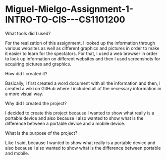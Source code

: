 # Miguel-Mielgo-Assignment-1-INTRO-TO-CIS---CS1101200
What tools did I used?

For the realization of this assignment, I looked up the information through various websites as well as different graphics and pictures in order to make it easier to learn for the spectators. For that, I used a web browser in order to look up information on different websites and then I used screenshots for acquiring pictures and graphics.

How did I created it?

Basically, I first created a word document with all the information and then, I created a wiki on GitHub where I included all of the necessary information in a more visual way. 

Why did I created the project?

I decided to create this project because I wanted to show what really is a portable device and also because I also wanted to show what is the difference between a portable device and a mobile device.

What is the purpose of the project?

Like I said, because I wanted to show what really is a portable device and also because I also wanted to show what is the difference between portable and mobile.

